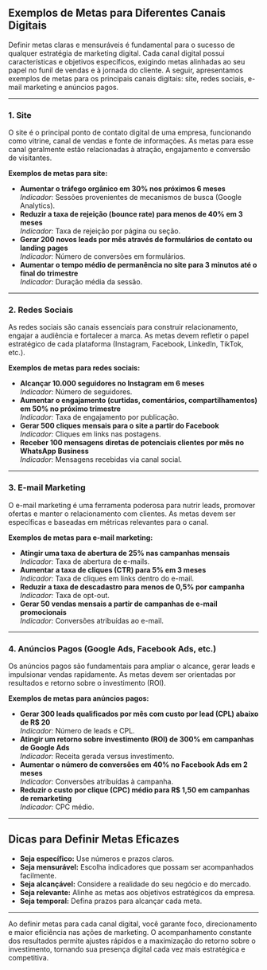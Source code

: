 
## Exemplos de Metas para Diferentes Canais Digitais

Definir metas claras e mensuráveis é fundamental para o sucesso de qualquer estratégia de marketing digital. Cada canal digital possui características e objetivos específicos, exigindo metas alinhadas ao seu papel no funil de vendas e à jornada do cliente. A seguir, apresentamos exemplos de metas para os principais canais digitais: site, redes sociais, e-mail marketing e anúncios pagos.

---

### 1. Site

O site é o principal ponto de contato digital de uma empresa, funcionando como vitrine, canal de vendas e fonte de informações. As metas para esse canal geralmente estão relacionadas à atração, engajamento e conversão de visitantes.

**Exemplos de metas para site:**
- **Aumentar o tráfego orgânico em 30% nos próximos 6 meses**  
  *Indicador:* Sessões provenientes de mecanismos de busca (Google Analytics).
- **Reduzir a taxa de rejeição (bounce rate) para menos de 40% em 3 meses**  
  *Indicador:* Taxa de rejeição por página ou seção.
- **Gerar 200 novos leads por mês através de formulários de contato ou landing pages**  
  *Indicador:* Número de conversões em formulários.
- **Aumentar o tempo médio de permanência no site para 3 minutos até o final do trimestre**  
  *Indicador:* Duração média da sessão.

---

### 2. Redes Sociais

As redes sociais são canais essenciais para construir relacionamento, engajar a audiência e fortalecer a marca. As metas devem refletir o papel estratégico de cada plataforma (Instagram, Facebook, LinkedIn, TikTok, etc.).

**Exemplos de metas para redes sociais:**
- **Alcançar 10.000 seguidores no Instagram em 6 meses**  
  *Indicador:* Número de seguidores.
- **Aumentar o engajamento (curtidas, comentários, compartilhamentos) em 50% no próximo trimestre**  
  *Indicador:* Taxa de engajamento por publicação.
- **Gerar 500 cliques mensais para o site a partir do Facebook**  
  *Indicador:* Cliques em links nas postagens.
- **Receber 100 mensagens diretas de potenciais clientes por mês no WhatsApp Business**  
  *Indicador:* Mensagens recebidas via canal social.

---

### 3. E-mail Marketing

O e-mail marketing é uma ferramenta poderosa para nutrir leads, promover ofertas e manter o relacionamento com clientes. As metas devem ser específicas e baseadas em métricas relevantes para o canal.

**Exemplos de metas para e-mail marketing:**
- **Atingir uma taxa de abertura de 25% nas campanhas mensais**  
  *Indicador:* Taxa de abertura de e-mails.
- **Aumentar a taxa de cliques (CTR) para 5% em 3 meses**  
  *Indicador:* Taxa de cliques em links dentro do e-mail.
- **Reduzir a taxa de descadastro para menos de 0,5% por campanha**  
  *Indicador:* Taxa de opt-out.
- **Gerar 50 vendas mensais a partir de campanhas de e-mail promocionais**  
  *Indicador:* Conversões atribuídas ao e-mail.

---

### 4. Anúncios Pagos (Google Ads, Facebook Ads, etc.)

Os anúncios pagos são fundamentais para ampliar o alcance, gerar leads e impulsionar vendas rapidamente. As metas devem ser orientadas por resultados e retorno sobre o investimento (ROI).

**Exemplos de metas para anúncios pagos:**
- **Gerar 300 leads qualificados por mês com custo por lead (CPL) abaixo de R$ 20**  
  *Indicador:* Número de leads e CPL.
- **Atingir um retorno sobre investimento (ROI) de 300% em campanhas de Google Ads**  
  *Indicador:* Receita gerada versus investimento.
- **Aumentar o número de conversões em 40% no Facebook Ads em 2 meses**  
  *Indicador:* Conversões atribuídas à campanha.
- **Reduzir o custo por clique (CPC) médio para R$ 1,50 em campanhas de remarketing**  
  *Indicador:* CPC médio.

---

## Dicas para Definir Metas Eficazes

- **Seja específico:** Use números e prazos claros.
- **Seja mensurável:** Escolha indicadores que possam ser acompanhados facilmente.
- **Seja alcançável:** Considere a realidade do seu negócio e do mercado.
- **Seja relevante:** Alinhe as metas aos objetivos estratégicos da empresa.
- **Seja temporal:** Defina prazos para alcançar cada meta.

---

Ao definir metas para cada canal digital, você garante foco, direcionamento e maior eficiência nas ações de marketing. O acompanhamento constante dos resultados permite ajustes rápidos e a maximização do retorno sobre o investimento, tornando sua presença digital cada vez mais estratégica e competitiva.
```
